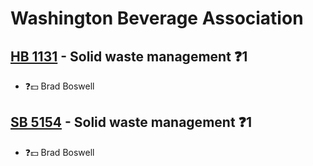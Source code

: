 # Washington Beverage Association

## [HB 1131](/bill/2023-24/hb/1131/) - Solid waste management   ❓1
* ❓💵 Brad Boswell

## [SB 5154](/bill/2023-24/sb/5154/) - Solid waste management   ❓1
* ❓💵 Brad Boswell
